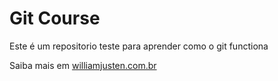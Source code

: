 # Git Course

Este é um repositorio teste para aprender como o git functiona

Saiba mais em [williamjusten.com.br](http://willianjusten.com.br)